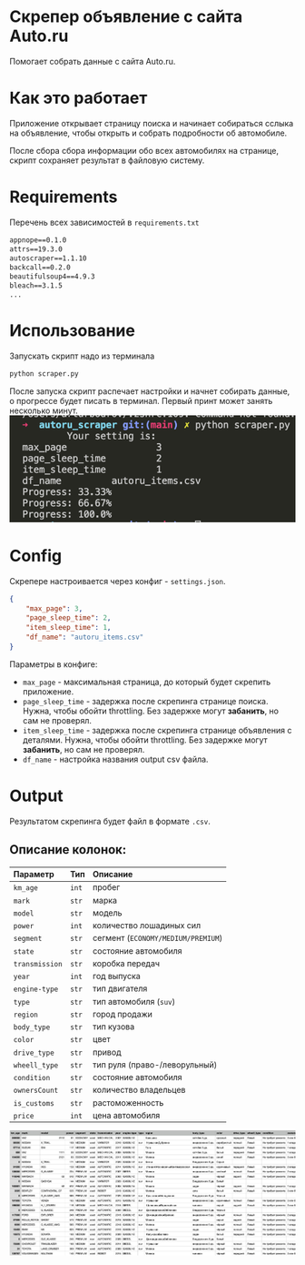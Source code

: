 # Скрепер объявление с сайта Auto.ru
Помогает собрать данные с сайта Auto.ru.

# Как это работает

Приложение открывает страницу поиска и начинает собираться сслыка на объявление, чтобы открыть и собрать подробности об автомобиле.

После сбора сбора информации обо всех автомобилях на странице, скрипт сохраняет результат в файловую систему.

# Requirements
Перечень всех зависимостей в `requirements.txt`
```
appnope==0.1.0
attrs==19.3.0
autoscraper==1.1.10
backcall==0.2.0
beautifulsoup4==4.9.3
bleach==3.1.5
...
```

# Использование

Запускать скрипт надо из терминала 
```bash
python scraper.py
```

После запуска скрипт распечает настройки и начнет собирать данные, о прогрессе будет писать в терминал. Первый принт может занять несколько минут.
![scaper work print](img/scaraper_work_print.png "scaper work print")


# Config
Скрепере настроивается через конфиг - `settings.json`.
```json
{
    "max_page": 3,
    "page_sleep_time": 2,
    "item_sleep_time": 1,
    "df_name": "autoru_items.csv"
}
```

Параметры в конфиге:
- `max_page` - максимальная страница, до который будет скрепить приложение.
- `page_sleep_time` - задержка после скрепинга странице поиска. Нужна, чтобы обойти throttling. Без задержке могут **забанить**, но сам не проверял.
- `item_sleep_time` - задержка после скрепинга странице объявления с деталями. Нужна, чтобы обойти throttling. Без задержке могут **забанить**, но сам не проверял.
- `df_name` - настройка названия output csv файла.


# Output
Результатом скрепинга будет файл в формате `.csv`. 

## Описание колонок:
| Параметр | Тип | Описание    |
| :-- | :-- | :-- |
| `km_age`           | `int`    | пробег |
| `mark`     | `str`    | марка |
| `model`         | `str`    | модель |
| `power`       | `int`   | количество лошадиных сил |
| `segment`         | `str`  | сегмент (`ECONOMY/MEDIUM/PREMIUM`) |
| `state`           | `str`  | состояние автомобиля |
| `transmission`   | `str`    | коробка передач |
| `year`     | `int`    | год выпуска |
| `engine-type`     | `str`    | тип двигателя |
| `type`         | `str`   | тип автомобиля (`suv`) |
| `region`  | `str`    | город продажи |
| `body_type`  | `str`    | тип кузова |
| `color`  | `str`    | цвет |
| `drive_type`  | `str`    | привод |
| `wheell_type`  | `str`    | тип руля (право-/леворульный) |
| `condition`  | `str`    | состояние автомобиля |
| `ownersCount`  | `str`    | количество владельцев |
| `is_customs`  | `str`    | растоможенность |
| `price`  | `int`    | цена автомобиля |

![data frame example](img/data_frame_example.png "data frame example")
